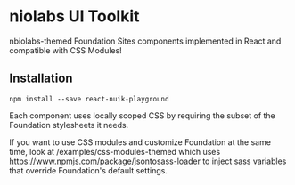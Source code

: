 # niolabs UI Toolkit

nbiolabs-themed Foundation Sites components implemented in React and compatible with CSS Modules!

## Installation

```
npm install --save react-nuik-playground
```

Each component uses locally scoped CSS by requiring the subset of the Foundation stylesheets it needs.

If you want to use CSS modules and customize Foundation at the same time, look at /examples/css-modules-themed which uses https://www.npmjs.com/package/jsontosass-loader to inject sass variables that override Foundation's default settings.
